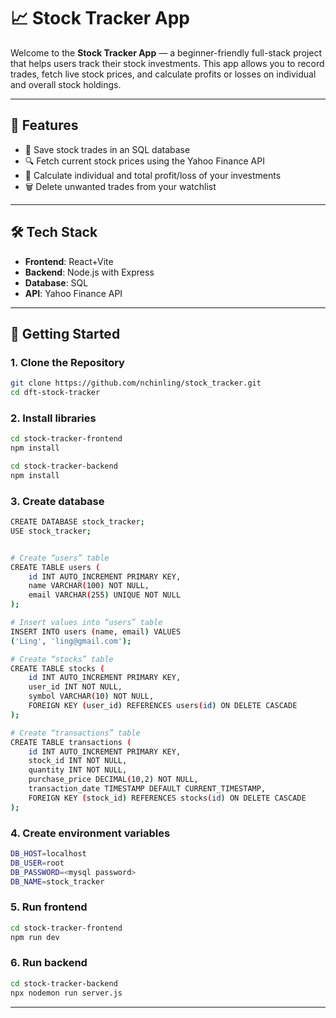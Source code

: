 # 📈 Stock Tracker App

Welcome to the **Stock Tracker App** — a beginner-friendly full-stack project that helps users track their stock investments. This app allows you to record trades, fetch live stock prices, and calculate profits or losses on individual and overall stock holdings.

---

## 🔧 Features

- 💾 Save stock trades in an SQL database  
- 🔍 Fetch current stock prices using the Yahoo Finance API  
- 🧮 Calculate individual and total profit/loss of your investments  
- 🗑️ Delete unwanted trades from your watchlist

---

## 🛠️ Tech Stack

- **Frontend**: React+Vite
- **Backend**: Node.js with Express  
- **Database**: SQL  
- **API**: Yahoo Finance API

---

## 🚀 Getting Started

### 1. Clone the Repository

```bash
git clone https://github.com/nchinling/stock_tracker.git
cd dft-stock-tracker

```

### 2. Install libraries

```bash
cd stock-tracker-frontend
npm install

cd stock-tracker-backend
npm install

```

### 3. Create database

```bash
CREATE DATABASE stock_tracker;
USE stock_tracker;


# Create “users” table
CREATE TABLE users (
    id INT AUTO_INCREMENT PRIMARY KEY,
    name VARCHAR(100) NOT NULL,
    email VARCHAR(255) UNIQUE NOT NULL
);

# Insert values into “users” table
INSERT INTO users (name, email) VALUES
('Ling', 'ling@gmail.com');

# Create “stocks” table
CREATE TABLE stocks (
    id INT AUTO_INCREMENT PRIMARY KEY,
    user_id INT NOT NULL,
    symbol VARCHAR(10) NOT NULL, 
    FOREIGN KEY (user_id) REFERENCES users(id) ON DELETE CASCADE
);

# Create “transactions” table
CREATE TABLE transactions (
    id INT AUTO_INCREMENT PRIMARY KEY,
    stock_id INT NOT NULL,
    quantity INT NOT NULL,
    purchase_price DECIMAL(10,2) NOT NULL,
    transaction_date TIMESTAMP DEFAULT CURRENT_TIMESTAMP,
    FOREIGN KEY (stock_id) REFERENCES stocks(id) ON DELETE CASCADE
);
```

### 4. Create environment variables

```bash
DB_HOST=localhost
DB_USER=root
DB_PASSWORD=<mysql password>
DB_NAME=stock_tracker 

```

### 5. Run frontend 

```bash
cd stock-tracker-frontend
npm run dev

```

### 6. Run backend 

```bash
cd stock-tracker-backend
npx nodemon run server.js

```

---